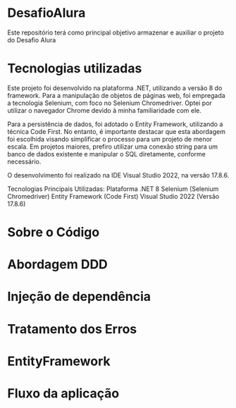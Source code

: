 # DesafioAlura
Este repositório terá como principal objetivo armazenar e auxiliar o projeto do Desafio Alura

# Tecnologias utilizadas
Este projeto foi desenvolvido na plataforma .NET, utilizando a versão 8 do framework. Para a manipulação de objetos de páginas web, foi empregada a tecnologia Selenium, com foco no Selenium Chromedriver. Optei por utilizar o navegador Chrome devido à minha familiaridade com ele.

Para a persistência de dados, foi adotado o Entity Framework, utilizando a técnica Code First. No entanto, é importante destacar que esta abordagem foi escolhida visando simplificar o processo para um projeto de menor escala. Em projetos maiores, prefiro utilizar uma conexão string para um banco de dados existente e manipular o SQL diretamente, conforme necessário.

O desenvolvimento foi realizado na IDE Visual Studio 2022, na versão 17.8.6.

Tecnologias Principais Utilizadas:
Plataforma .NET 8
Selenium (Selenium Chromedriver)
Entity Framework (Code First)
Visual Studio 2022 (Versão 17.8.6)

# Sobre o Código

# Abordagem DDD

# Injeção de dependência

# Tratamento dos Erros

# EntityFramework

# Fluxo da aplicação
